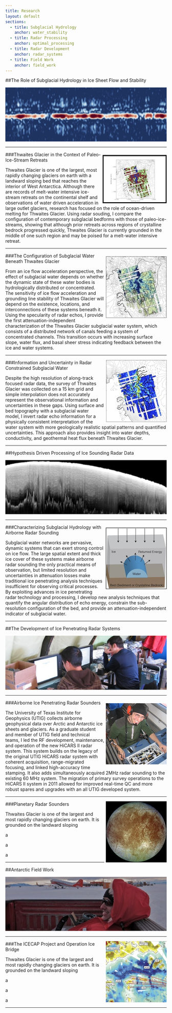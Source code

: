 ```yaml
---
title: Research
layout: default
sections: 
  - title: Subglacial Hydrology
    anchor: water_stability
  - title: Radar Processing
    anchor: optimal_processing
  - title: Radar Development
    anchor: radar_systems
  - title: Field Work
    anchor: field_work
---
```


<a name="water_stability"></a>

##The Role of Subglacial Hydrology in Ice Sheet Flow and Stability

![Alt text](/images/water.jpg)

---

<div style="float: right;margin:10px 0px 0px 5px;"><img src="/images/seds.jpg" /> </div>

###Thwaites Glacier in the Context of Paleo-Ice-Stream Retreats

Thwaites Glacier is one of the largest, most rapidly changing glaciers on earth with a landward sloping bed that reaches the interior of West Antarctica. Although there are records of melt-water intensive ice-stream retreats on the continental shelf and observations of water driven acceleration in large outlet glaciers, research has focused on the role of ocean-driven melting for Thwaites Glacier.  Using radar souding, I compare the configuration of contemporary subglacial bedforms with those of paleo-ice-streams, showing that although prior retreats across regions of crystalline bedrock progressed quickly, Thwaites Glacier is currently grounded in the middle of one such region and may be poised for a melt-water intensive retreat. 

---

<div style="float: right;margin:10px 0px 0px 5px;"><img src="/images/water_spec.jpg" /> </div>

###The Configuration of Subglacial Water Beneath Thwaites Glacier

From an ice flow acceleration perspective, the effect of subglacial water depends on whether the dynamic state of these water bodies is hydrologically distributed or concentrated. The sensitivity of ice flow acceleration and grounding line stability of Thwaites Glacier will depend on the existence, locations, and interconnections of these systems beneath it.  Using the specularity of radar echos, I provide the first attenuation-independent characterization of the Thwaites Glacier subglacial water system, which consists of a distributed network of canals feeding a system of concentrated channels.  This transition occurs with increasing surface slope, water flux, and basal sheer stress indicating feedback between the ice and water systems.

---

<div style="float: right;margin:0px 0px 0px 5px;"><img src="/images/pathways.jpg" /> </div>

###Information and Uncertainty in Radar Constrained Subglacial Water

Despite the high resolution of along-track focused radar data, the survey of Thwaites Glacier was collected on a 15 km grid and simple interpolation does not accurately represent the observational information and uncertainties in these gaps. Using surface and bed topography with a subglacial water model, I invert radar echo information for a physically consistent interpretation of the water system with more geologically realistic spatial patterns and quantified uncertainties.  This approach also provides insight into water depths, conductivity, and geothermal heat flux beneath Thwaites Glacier.

---
<a name="optimal_processing"></a>

##Hypothesis Driven Processing of Ice Sounding Radar Data

![Alt text](/images/radar.jpg)

---

<div style="float: right;margin:10px 0px 0px 5px;"><img src="/images/water_cartoon.jpg" /> </div>

###Characterizing Subglacial Hydrology with Airborne Radar Sounding

Subglacial water networks are pervasive, dynamic systems that can exert strong control on ice flow. The large spatial extent and thick ice cover of these systems make airborne radar sounding the only practical means of observation, but limited resolution and uncertainties in attenuation losses make traditional ice penetrating analysis techniques insufficient for observing critical processes. By exploiting advances in ice penetrating radar technology and processing, I develop new analysis techniques that quantify the angular distribution of echo energy, constrain the sub-resolution configuration of the bed, and provide an attenuation-independent indicator of subglacial water. 

---

<a name="radar_systems"></a>

##The Development of Ice Penetrating Radar Systems 

![Alt text](/images/radar_development.jpg)

---

<div style="float: right;margin:10px 0px 0px 5px;"><img src="/images/Hicars_II.jpg" /> </div>

###Airborne Ice Penetrating Radar Sounders

The University of Texas Institute for Geophysics (UTIG) collects airborne geophysical data over Arctic and Antarctic ice sheets and glaciers.  As a graduate student and member of UTIG field and technical teams, I led the RF development, maintenance, and operation of the new HiCARS II radar system. This system builds on the legacy of the original UTIG HiCARS radar system with coherent acquisition, range-migrated focusing, and linked high-accuracy time stamping. It also adds simultaneously acquired 2MHz radar sounding to the existing 60 MHz system. The migration of primary survey operations to the HiCARS II system in 2011 allowed for improved real-time QC and more robust spares and upgrades with an all UTIG developed system.


---

<div style="float: right;margin:0px 0px 0px 5px;"><img src="/images/europa.jpg" /> </div>

###Planetary Radar Sounders

Thwaites Glacier is one of the largest and most rapidly changing glaciers on earth.  It is grounded on the landward sloping 

a

a

a

---
<a name="field_work"></a>

##Antarctic Field Work 

![Alt text](/images/field.jpg)

---

<div style="float: right;margin:0px 0px 0px 5px;"><img src="/images/ICP.jpg" /> </div>

###The ICECAP Project and Operation Ice Bridge

Thwaites Glacier is one of the largest and most rapidly changing glaciers on earth.  It is grounded on the landward sloping 

a

a

a


---